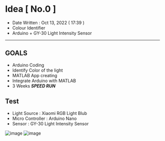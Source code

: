 # Idea [ No.0 ]
- Date Written : Oct 13, 2022 ( 17:39 )
- Colour Identifier 
- Arduino + GY-30 Light Intensity Sensor

* * *

## GOALS
- Arduino Coding
- Identify Color of the light
- MATLAB App creating
- Integrate Arduino with MATLAB
- 3 Weeks ***SPEED RUN***

## Test
- Light Source     : Xiaomi RGB Light Blub
- Micro Controller : Arduino Nano
- Sensor           : GY-30 Light Intensity Sensor

![image](https://user-images.githubusercontent.com/109336369/195576690-99d8ba17-a8eb-4f2a-98e4-c14c48b8012f.png)
![image](https://user-images.githubusercontent.com/109336369/195576744-92ef8d92-5f4d-4adb-ba45-c22591badcb9.png)




